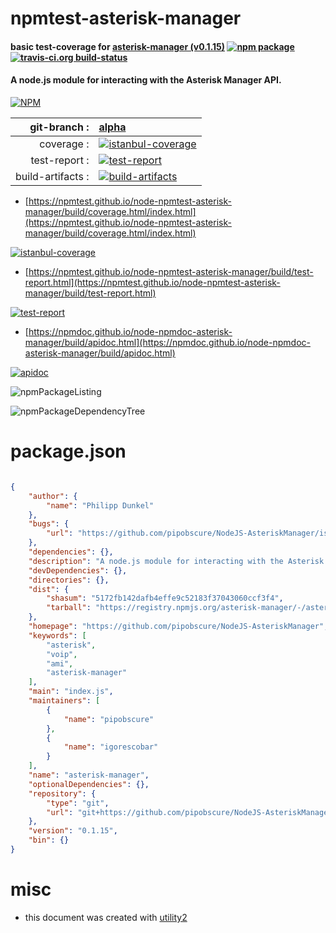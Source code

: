 # npmtest-asterisk-manager

#### basic test-coverage for  [asterisk-manager (v0.1.15)](https://github.com/pipobscure/NodeJS-AsteriskManager)  [![npm package](https://img.shields.io/npm/v/npmtest-asterisk-manager.svg?style=flat-square)](https://www.npmjs.org/package/npmtest-asterisk-manager) [![travis-ci.org build-status](https://api.travis-ci.org/npmtest/node-npmtest-asterisk-manager.svg)](https://travis-ci.org/npmtest/node-npmtest-asterisk-manager)

#### A node.js module for interacting with the Asterisk Manager API.

[![NPM](https://nodei.co/npm/asterisk-manager.png?downloads=true&downloadRank=true&stars=true)](https://www.npmjs.com/package/asterisk-manager)

| git-branch : | [alpha](https://github.com/npmtest/node-npmtest-asterisk-manager/tree/alpha)|
|--:|:--|
| coverage : | [![istanbul-coverage](https://npmtest.github.io/node-npmtest-asterisk-manager/build/coverage.badge.svg)](https://npmtest.github.io/node-npmtest-asterisk-manager/build/coverage.html/index.html)|
| test-report : | [![test-report](https://npmtest.github.io/node-npmtest-asterisk-manager/build/test-report.badge.svg)](https://npmtest.github.io/node-npmtest-asterisk-manager/build/test-report.html)|
| build-artifacts : | [![build-artifacts](https://npmtest.github.io/node-npmtest-asterisk-manager/glyphicons_144_folder_open.png)](https://github.com/npmtest/node-npmtest-asterisk-manager/tree/gh-pages/build)|

- [https://npmtest.github.io/node-npmtest-asterisk-manager/build/coverage.html/index.html](https://npmtest.github.io/node-npmtest-asterisk-manager/build/coverage.html/index.html)

[![istanbul-coverage](https://npmtest.github.io/node-npmtest-asterisk-manager/build/screenCapture.buildCi.browser.%252Ftmp%252Fbuild%252Fcoverage.lib.html.png)](https://npmtest.github.io/node-npmtest-asterisk-manager/build/coverage.html/index.html)

- [https://npmtest.github.io/node-npmtest-asterisk-manager/build/test-report.html](https://npmtest.github.io/node-npmtest-asterisk-manager/build/test-report.html)

[![test-report](https://npmtest.github.io/node-npmtest-asterisk-manager/build/screenCapture.buildCi.browser.%252Ftmp%252Fbuild%252Ftest-report.html.png)](https://npmtest.github.io/node-npmtest-asterisk-manager/build/test-report.html)

- [https://npmdoc.github.io/node-npmdoc-asterisk-manager/build/apidoc.html](https://npmdoc.github.io/node-npmdoc-asterisk-manager/build/apidoc.html)

[![apidoc](https://npmdoc.github.io/node-npmdoc-asterisk-manager/build/screenCapture.buildCi.browser.%252Ftmp%252Fbuild%252Fapidoc.html.png)](https://npmdoc.github.io/node-npmdoc-asterisk-manager/build/apidoc.html)

![npmPackageListing](https://npmtest.github.io/node-npmtest-asterisk-manager/build/screenCapture.npmPackageListing.svg)

![npmPackageDependencyTree](https://npmtest.github.io/node-npmtest-asterisk-manager/build/screenCapture.npmPackageDependencyTree.svg)



# package.json

```json

{
    "author": {
        "name": "Philipp Dunkel"
    },
    "bugs": {
        "url": "https://github.com/pipobscure/NodeJS-AsteriskManager/issues"
    },
    "dependencies": {},
    "description": "A node.js module for interacting with the Asterisk Manager API.",
    "devDependencies": {},
    "directories": {},
    "dist": {
        "shasum": "5172fb142dafb4effe9c52183f37043060ccf3f4",
        "tarball": "https://registry.npmjs.org/asterisk-manager/-/asterisk-manager-0.1.15.tgz"
    },
    "homepage": "https://github.com/pipobscure/NodeJS-AsteriskManager",
    "keywords": [
        "asterisk",
        "voip",
        "ami",
        "asterisk-manager"
    ],
    "main": "index.js",
    "maintainers": [
        {
            "name": "pipobscure"
        },
        {
            "name": "igorescobar"
        }
    ],
    "name": "asterisk-manager",
    "optionalDependencies": {},
    "repository": {
        "type": "git",
        "url": "git+https://github.com/pipobscure/NodeJS-AsteriskManager.git"
    },
    "version": "0.1.15",
    "bin": {}
}
```



# misc
- this document was created with [utility2](https://github.com/kaizhu256/node-utility2)
